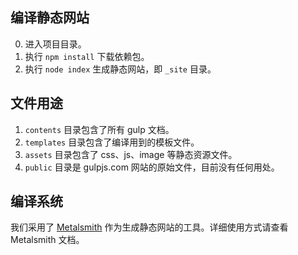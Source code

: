 ## 编译静态网站

0. 进入项目目录。
1. 执行 `npm install` 下载依赖包。
2. 执行 `node index` 生成静态网站，即 `_site` 目录。

## 文件用途

1. `contents` 目录包含了所有 gulp 文档。
2. `templates` 目录包含了编译用到的模板文件。
3. `assets` 目录包含了 css、js、image 等静态资源文件。
4. `public` 目录是 gulpjs.com 网站的原始文件，目前没有任何用处。

## 编译系统

我们采用了 [Metalsmith](http://www.metalsmith.io/) 作为生成静态网站的工具。详细使用方式请查看 Metalsmith 文档。



